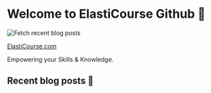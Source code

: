 # Welcome to ElastiCourse Github 👋

![Fetch recent blog posts](https://github.com/ElastiCourse/ElastiCourse/workflows/Fetch%20recent%20blog%20posts/badge.svg)

[ElastiCourse.com](https://www.elasticourse.com)

Empowering your Skills & Knowledge.

## Recent blog posts 📝

<!-- FEED-START -->
<!-- FEED-END -->
